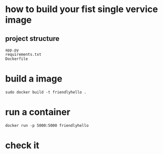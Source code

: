 # how to build your fist single vervice image

## project structure
~~~
app.py
requirements.txt
Dockerfile
~~~

# build a image
~~~
sudo docker build -t friendlyhello .
~~~

# run a container
~~~
docker run -p 5000:5000 friendlyhello
~~~


# check it
~~~

~~~
